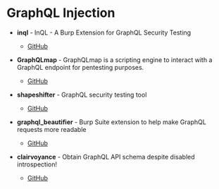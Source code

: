 # GraphQL Injection

- **inql** - InQL - A Burp Extension for GraphQL Security Testing
  - [GitHub](https://github.com/doyensec/inql)

- **GraphQLmap** - GraphQLmap is a scripting engine to interact with a GraphQL endpoint for pentesting purposes.
  - [GitHub](https://github.com/swisskyrepo/GraphQLmap)

- **shapeshifter** - GraphQL security testing tool
  - [GitHub](https://github.com/szski/shapeshifter)

- **graphql_beautifier** - Burp Suite extension to help make GraphQL requests more readable
  - [GitHub](https://github.com/zidekmat/graphql_beautifier)

- **clairvoyance** - Obtain GraphQL API schema despite disabled introspection!
  - [GitHub](https://github.com/nikitastupin/clairvoyance)
